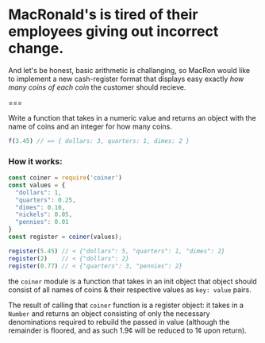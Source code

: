 MacRonald's is tired of their employees giving out incorrect change.
===
And let's be honest, basic arithmetic is challanging, so MacRon would
like to implement a new cash-register format that displays easy exactly
*how many coins of each coin* the customer should recieve.

===

Write a function that takes in a numeric value and returns an object with the name of coins and an integer for how many coins.

```javascript
f(3.45) // => { dollars: 3, quarters: 1, dimes: 2 }
```

### How it works:

```javascript
const coiner = require('coiner')
const values = {
  "dollars": 1,
  "quarters": 0.25,
  "dimes": 0.10,
  "nickels": 0.05,
  "pennies": 0.01
}
const register = coiner(values);

register(5.45) // < {"dollars": 5, "quarters": 1, "dimes": 2}
register(2)    // < {"dollars": 2}
register(0.77) // < {"quarters": 3, "pennies": 2}
```

the `coiner` module is a function that takes in an init object
that object should consist of all names of coins & their respective values as `key: value` pairs.

The result of calling that `coiner` function is a register object: it takes in a `Number` and returns an object consisting of only the necessary denominations required to rebuild the passed in value (although the remainder is floored, and as such 1.9¢ will be reduced to 1¢ upon return).

